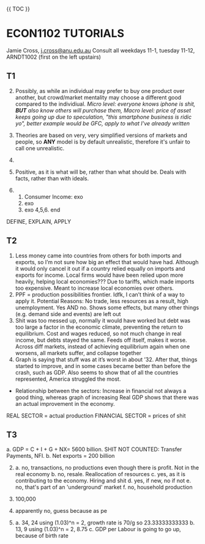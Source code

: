 {{ TOC }}

# ECON1102 TUTORIALS

Jamie Cross, j.cross@anu.edu.au
Consult all weekdays 11-1, tuesday 11-12, ARNDT1002 (first on the left upstairs)

## T1


2. Possibly, as while an individual may prefer to buy one product over another, but crowd/market mentality may choose a different good compared to the individiual. *Micro level: everyone knows iphone is shit, ***BUT*** also know others will purchase them, Macro level: price of asset keeps going up due to speculation, "this smartphone business is ridic yo", better example would be GFC, apply to what I've already written*
3. Theories are based on very, very simplified versions of markets and people, so **ANY** model is by default unrealistic, therefore it's unfair to call one unrealistic.
4. 

5. Positive, as it is what will be, rather than what should be. Deals with facts, rather than with ideals.

6. 1. Consumer Income: exo
   2. exo
   3. exo
   4,5,6. end


DEFINE, EXPLAIN, APPLY

## T2

1. Less money came into countries from others for both imports and exports, so I’m not sure how big an effect that would have had. Although it would only cancel it out if a country relied equally on imports and exports for income. Local firms would have been relied upon more heavily, helping local economies??? Due to tariffs, which made imports too expensive. Meant to increase local economies over others.
2. PPF = production possibilities frontier. Idfk, I can’t think of a way to apply it. Potential Reasons: No trade, less resources as a result, high unemployment. Yes AND no. Shows some effects, but many other things (e.g. demand side and events) are left out
3. Shit was too messed up, normally it would have worked but debt was too large a factor in the economic climate, preventing the return to equilibrium. Cost and wages reduced, so not much change in real income, but debts stayed the same. Feeds off itself, makes it worse. Across diff markets, instead of achieving equilibrium again when one worsens, all markets suffer, and collapse together
4. Graph is saying that stuff was at it’s worst in about ’32. After that, things started to improve, and in some cases became better than before the crash, such as GDP. Also seems to show that of all the countries represented, America struggled the most. 
- Relationship between the sectors: Increase in financial not always a good thing, whereas graph of increasing Real GDP shows that there was an actual improvement in the economy. 

REAL SECTOR = actual production
FINANCIAL SECTOR = prices of shit

## T3

a. GDP = C + I + G + NX= 5600 billion. SHIT NOT COUNTED: Transfer Payments, NFI.
b. Net exports = 200 billion

2. a. no, transactions, no productions even though there is profit. Not in the real economy
   b. no, resale. Reallocation of resources 
   c. yes, as it is contributing to the economy. Hiring and shit
   d. yes, if new, no if not
   e. no, that's part of an 'underground' market
   f. no, household production
3. 100,000

4. apparently no, guess because as pe

5. a. 34, 24 using (1.03)^n = 2, growth rate is 70/g so 23.33333333333
   b. 13, 9 using (1.03)^n = 2, 8.75
   c. GDP per Labour is going to go up, because of birth rate
